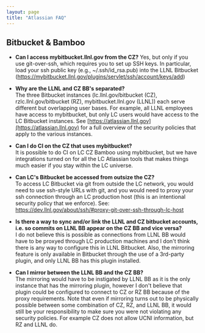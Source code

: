 ```yaml
---
layout: page
title: "Atlassian FAQ"
---
```


## Bitbucket & Bamboo

* **Can I access mybitbucket.llnl.gov from the CZ?**
Yes, but only if you use git-over-ssh, which requires you to set up SSH keys. In particular, load your ssh public key (e.g., ~/.ssh/id_rsa.pub) into the LLNL Bitbucket (https://mybitbucket.llnl.gov/plugins/servlet/ssh/account/keys/add)

* **Why are the LLNL and CZ BB's separated?**  
The three Bitbucket instances (lc.llnl.gov/bitbucket (CZ), rzlc.llnl.gov/bitbucket (RZ), mybitbucket.llnl.gov (LLNL)) each serve different but overlapping user bases. For example, all LLNL employees have access to mybitbucket, but only LC users would have access to the LC Bitbucket instances. See [https://atlassian.llnl.gov](https://atlassian.llnl.gov) for a full overview of the security policies that apply to the various instances.

* **Can I do CI on the CZ that uses mybitbucket?**  
It is possible to do CI on LC CZ Bamboo using mybitbucket, but we have integrations turned on for all the LC Atlassian tools that makes things much easier if you stay within the LC universe.

* **Can LC's Bitbucket be accessed from outsize the CZ?**  
To access LC Bitbucket via git from outside the LC network, you would need to use ssh-style URLs with git, and you would need to proxy your ssh connection through an LC production host (this is an intentional security policy that we enforce).
See: https://dev.llnl.gov/about/ssh/#proxy-git-over-ssh-through-lc-host

* **Is there a way to sync and/or link the LLNL and CZ bitbucket accounts, i.e. so commits on LLNL BB appear on the CZ BB and vice versa?**  
I do not believe this is possible as connections from LLNL BB would have to be proxyed through LC production machines and I don't think there is any way to configure this in LLNL Bitbucket. Also, the mirroring feature is only available in Bitbucket through the use of a 3rd-party plugin, and only LLNL BB has this plugin installed.

* **Can I mirror between the LLNL BB and the CZ BB?**  
The mirroring would have to be instigated by LLNL BB as it is the only instance that has the mirroring plugin, however I don't believe that plugin could be configured to connect to CZ or RZ BB because of the proxy requirements.  Note that even if mirroring turns out to be physically possible between some combination of CZ, RZ, and LLNL BB, it would still be your responsibility to make sure you were not violating any security policies. For example CZ does not allow UCNI information, but RZ and LLNL do. 
